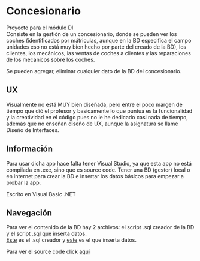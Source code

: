 # Concesionario
Proyecto para el módulo DI  
Consiste en la gestión de un concesionario, donde se pueden ver los coches (identificados por mátriculas, aunque en la BD especifica el campo unidades eso no está muy bien hecho por parte del creado de la BD), los clientes, los mecánicos, las ventas de coches a clientes y las reparaciones de los mecanicos sobre los coches.

Se pueden agregar, eliminar cualquier dato de la BD del concesionario.

## UX
Visualmente no está MUY bien diseñada, pero entre el poco margen de tiempo que dió el profesor y basicamente lo que puntua es la funcionalidad y la creatividad en el código pues no le he dedicado casi nada de tiempo, además que no enseñan diseño de UX, aunque la asignatura se llame Diseño de Interfaces.

## Información
Para usar dicha app hace falta tener Visual Studio, ya que esta app no está compilada en .exe, sino que es source code.
Tener una BD (gestor) local o en internet para crear la BD e insertar los datos básicos para empezar a probar la app.

Escrito en Visual Basic .NET

## Navegación
Para ver el contenido de la BD hay 2 archivos: el script .sql creador de la BD y el script .sql que inserta datos.  
[Este](https://github.com/tryn0/Concesionario/blob/main/Base%20de%20datos/concesionarioBDcreacion.sql) es el .sql creador y [este](https://github.com/tryn0/Concesionario/blob/main/Base%20de%20datos/concesionarioBDdatos.sql) es el que inserta datos.

Para ver el source code click [aquí](https://github.com/tryn0/Concesionario/tree/main/Source%20Code)